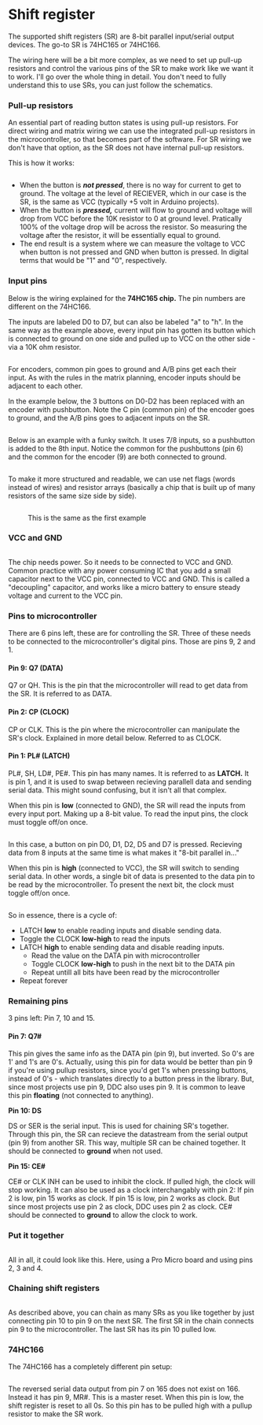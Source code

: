 # Shift register

The supported shift registers (SR) are 8-bit parallel input/serial output devices. The go-to SR is 74HC165 or 74HC166.&#x20;

The wiring here will be a bit more complex, as we need to set up pull-up resistors and control the various pins of the SR to make work like we want it to work. I'll go over the whole thing in detail. You don't need to fully understand this to use SRs, you can just follow the schematics.

### Pull-up resistors

An essential part of reading button states is using pull-up resistors. For direct wiring and matrix wiring we can use the integrated pull-up resistors in the microcontroller, so that becomes part of the software. For SR wiring we don't have that option, as the SR does not have internal pull-up resistors.&#x20;

This is how it works:

<figure><img src="../../.gitbook/assets/image (17) (1) (1) (1).png" alt=""><figcaption></figcaption></figure>

* When the button is _**not pressed**_, there is no way for current to get to ground. The voltage at the level of RECIEVER, which in our case is the SR, is the same as VCC (typically +5 volt in Arduino projects).&#x20;
* When the button is _**pressed,**_ current will flow to ground and voltage will drop from VCC before the 10K resistor to 0 at ground level. Pratically 100% of the voltage drop will be across the resistor. So measuring the voltage after the resistor, it will be essentially equal to ground.&#x20;
* The end result is a system where we can measure the voltage to VCC when button is not pressed and GND when button is pressed. In digital terms that would be "1" and "0", respectively.&#x20;

### Input pins

Below is the wiring explained for the **74HC165 chip.** The pin numbers are different on the 74HC166.

&#x20;The inputs are labeled D0 to D7, but can also be labeled "a" to "h". In the same way as the example above, every input pin has gotten its button which is connected to ground on one side and pulled up to VCC on the other side - via a 10K ohm resistor.&#x20;

<figure><img src="../../.gitbook/assets/image (15) (2).png" alt=""><figcaption></figcaption></figure>

For encoders, common pin goes to ground and A/B pins get each their input. As with the rules in the matrix planning, encoder inputs should be adjacent to each other.

In the example below, the 3 buttons on D0-D2 has been replaced with an encoder with pushbutton. Note the C pin (common pin) of the encoder goes to ground, and the A/B pins goes to adjacent inputs on the SR.

<figure><img src="../../.gitbook/assets/image (30).png" alt=""><figcaption></figcaption></figure>

Below is an example with a funky switch. It uses 7/8 inputs, so a pushbutton is added to the 8th input. Notice the common for the pushbuttons (pin 6) and the common for the encoder (9) are both connected to ground.&#x20;

<figure><img src="../../.gitbook/assets/image (7) (1) (2).png" alt=""><figcaption></figcaption></figure>

To make it more structured and readable, we can use net flags (words instead of wires) and resistor arrays (basically a chip that is built up of many resistors of the same size side by side).

<figure><img src="../../.gitbook/assets/image (24) (1).png" alt=""><figcaption><p>This is the same as the first example</p></figcaption></figure>

### VCC and GND

<figure><img src="../../.gitbook/assets/image (16) (2).png" alt=""><figcaption></figcaption></figure>

The chip needs power. So it needs to be connected to VCC and GND. Common practice with any power consuming IC that you add a small capacitor next to the VCC pin, connected to VCC and GND. This is called a "decoupling" capacitor, and works like a micro battery to ensure steady voltage and current to the VCC pin.&#x20;

### Pins to microcontroller

There are 6 pins left, these are for controlling the SR. Three of these needs to be connected to the microcontroller's digital pins. Those are pins 9, 2 and 1.

#### Pin 9: Q7 (DATA)

Q7 or QH. This is the pin that the microcontroller will read to get data from the SR.  It is referred to as DATA.&#x20;

#### Pin 2: CP (CLOCK)

CP or CLK. This is the pin where the microcontroller can manipulate the SR's clock. Explained in more detail below. Referred to as CLOCK.&#x20;

#### **Pin 1: PL# (LATCH)**

PL#, SH, LD#, PE#. This pin has many names. It is referred to as **LATCH.** It is pin 1, and it is used to swap between recieving parallell data and sending serial data. This might sound confusing, but it isn't all that complex.&#x20;

When this pin is **low** (connected to GND), the SR will read the inputs from every input port. Making up a 8-bit value. To read the input pins, the clock must toggle off/on once.

<figure><img src="../../.gitbook/assets/image (1) (1) (1) (2).png" alt=""><figcaption></figcaption></figure>

In this case, a button on pin D0, D1, D2, D5 and D7 is pressed. Recieving data from 8 inputs at the same time is what makes it "8-bit parallel in..."

When this pin is **high** (connected to VCC), the SR will switch to sending serial data. In other words, a single bit of data is presented to the data pin to be read by the microcontroller. To present the next bit, the clock must toggle off/on once.&#x20;

<figure><img src="../../.gitbook/assets/image (21) (1) (1).png" alt=""><figcaption></figcaption></figure>

So in essence, there is a cycle of:

* LATCH **low** to enable reading inputs and disable sending data.
* Toggle the CLOCK **low-high** to read the inputs
* LATCH **high** to enable sending data and disable reading inputs.
  * Read the value on the DATA pin with microcontroller
  * Toggle CLOCK **low-high** to push in the next bit to the DATA pin
  * Repeat untill all bits have been read by the microcontroller
* Repeat forever

### Remaining pins

3 pins left: Pin 7, 10 and 15.

#### **Pin 7: Q7#**&#x20;

This pin gives the same info as the DATA pin (pin 9), but inverted. So 0's are 1' and 1's are 0's. Actually, using this pin for data would be better than pin 9 if you're using pullup resistors, since you'd get 1's when pressing buttons, instead of 0's - which translates directly to a button press in the library. But, since most projects use pin 9, DDC also uses pin 9. It is common to leave this pin **floating** (not connected to anything).

**Pin 10: DS**

DS or SER is the serial input. This is used for chaining SR's together. Through this pin, the SR can recieve the datastream from the serial output (pin 9) from another SR. This way, multiple SR can be chained together. It should be connected to **ground** when not used.

**Pin 15: CE#**&#x20;

CE# or CLK INH can be used to inhibit the clock. If pulled high, the clock will stop working. It can also be used as a clock interchangably with pin 2: If pin 2 is low, pin 15 works as clock. If pin 15 is low, pin 2 works as clock. But since most projects use pin 2 as clock, DDC uses pin 2 as clock. CE# should be connected to **ground** to allow the clock to work.&#x20;

### Put it together

<figure><img src="../../.gitbook/assets/image (28) (1).png" alt=""><figcaption></figcaption></figure>

All in all, it could look like this. Here, using a Pro Micro board and using pins 2, 3 and 4.&#x20;

### Chaining shift registers

<figure><img src="../../.gitbook/assets/image (32) (1).png" alt=""><figcaption></figcaption></figure>

As described above, you can chain as many SRs as you like together by just connecting pin 10 to pin 9 on the next SR. The first SR in the chain connects pin 9 to the microcontroller. The last SR has its pin 10 pulled low.&#x20;

### 74HC166

The 74HC166 has a completely different pin setup:

<figure><img src="../../.gitbook/assets/image (2) (5).png" alt=""><figcaption></figcaption></figure>

The reversed serial data output from pin 7 on 165 does not exist on 166. Instead it has pin 9, MR#. This is a master reset. When this pin is low, the shift register is reset to all 0s. So this pin has to be pulled high with a pullup resistor to make the SR work.&#x20;
